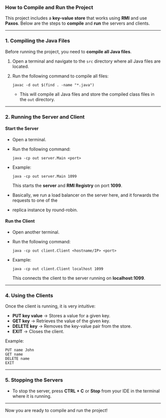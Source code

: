### **How to Compile and Run the Project**

This project includes a **key-value store** that works using **RMI** and use **Paxos**.
Below are the steps to **compile** and **run** the servers and clients.

---

### **1. Compiling the Java Files**
Before running the project, you need to **compile all Java files**.

1. Open a terminal and navigate to the `src` directory where all Java files are located.
2. Run the following command to compile all files:

   ```
   javac -d out $(find . -name "*.java")
   ```

    - This will compile all Java files and store the compiled class files in the `out` directory.

---

### **2. Running the Server and Client**
#### **Start the Server**
- Open a terminal.
- Run the following command:

  ```
  java -cp out server.Main <port>
  ```

- Example:
  ```
  java -cp out server.Main 1099
  ```
  This starts the **server** and **RMI Registry** on port **1099**.

- Basically, we run a load balancer on the server here, and it forwards the requests to one of the
- replica instance by round-robin.

#### **Run the Client**
- Open another terminal.
- Run the following command:

  ```
  java -cp out client.Client <hostname/IP> <port>
  ```

- Example:
  ```
  java -cp out client.Client localhost 1099
  ```
  This connects the client to the server running on **localhost:1099**.

---

### **4. Using the Clients**
Once the client is running, it is very intuitive:

- **PUT key value** → Stores a value for a given key.
- **GET key** → Retrieves the value of the given key.
- **DELETE key** → Removes the key-value pair from the store.
- **EXIT** → Closes the client.

Example:
```
PUT name John
GET name
DELETE name
EXIT
```

---

### **5. Stopping the Servers**
- To stop the server, press **CTRL + C** or **Stop** from your IDE in the terminal where it is running.

---

Now you are ready to compile and run the project!